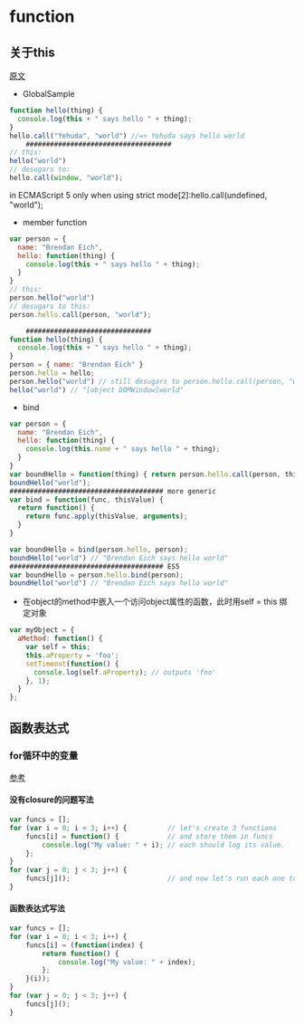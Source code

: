 # function

## 关于this

[原文](http://yehudakatz.com/2011/08/11/understanding-javascript-function-invocation-and-this/)

+ GlobalSample

```javascript
function hello(thing) {
  console.log(this + " says hello " + thing);
}
hello.call("Yehuda", "world") //=> Yehuda says hello world  
    ####################################
// this:
hello("world")
// desugars to:
hello.call(window, "world");
```

in ECMAScript 5 only when using strict mode[2]:hello.call(undefined, "world");  
    </pre>

+ member function

```javascript
var person = {
  name: "Brendan Eich",
  hello: function(thing) {
    console.log(this + " says hello " + thing);
  }
}
// this:
person.hello("world")
// desugars to this:
person.hello.call(person, "world");

    ###############################
function hello(thing) {
  console.log(this + " says hello " + thing);
}
person = { name: "Brendan Eich" }
person.hello = hello;
person.hello("world") // still desugars to person.hello.call(person, "world")
hello("world") // "[object DOMWindow]world"
```

+ bind

```javascript
var person = {
  name: "Brendan Eich",
  hello: function(thing) {
    console.log(this.name + " says hello " + thing);
  }
}
var boundHello = function(thing) { return person.hello.call(person, thing); }
boundHello("world");
###################################### more generic
var bind = function(func, thisValue) {
  return function() {
    return func.apply(thisValue, arguments);
  }
}

var boundHello = bind(person.hello, person);
boundHello("world") // "Brendan Eich says hello world"
###################################### ES5
var boundHello = person.hello.bind(person);
boundHello("world") // "Brendan Eich says hello world"
```

+ 在object的method中嵌入一个访问object属性的函数，此时用self = this 绑定对象

```javascript
var myObject = {
  aMethod: function() {
    var self = this;
    this.aProperty = 'foo';
    setTimeout(function() {
      console.log(self.aProperty); // outputs 'foo'
    }, 1);
  }
};
```

## 函数表达式

### for循环中的变量

[参考](http://stackoverflow.com/questions/750486/javascript-closure-inside-loops-simple-practical-example)

#### 没有closure的问题写法

```javascript
var funcs = [];
for (var i = 0; i < 3; i++) {          // let's create 3 functions
    funcs[i] = function() {            // and store them in funcs
        console.log("My value: " + i); // each should log its value.
    };
}
for (var j = 0; j < 3; j++) {
    funcs[j]();                        // and now let's run each one to see
}
```

#### 函数表达式写法

```javascript
var funcs = [];
for (var i = 0; i < 3; i++) {
    funcs[i] = (function(index) {
        return function() {
            console.log("My value: " + index);
        };
    }(i));
}
for (var j = 0; j < 3; j++) {
    funcs[j]();
}
```